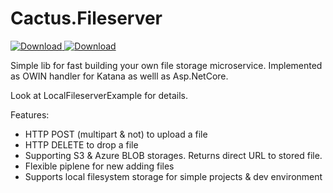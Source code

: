 # Cactus.Fileserver 
[ ![Download](https://travis-ci.com/CactusSoft/Cactus.Fileserver.svg?branch=develop) ](https://travis-ci.com/CactusSoft/Cactus.Fileserver)
[ ![Download](https://codecov.io/gh/CactusSoft/Cactus.Fileserver/graph/badge.svg) ](https://codecov.io/gh/CactusSoft/Cactus.Fileserver)

Simple lib for fast building your own file storage microservice. Implemented as OWIN handler for Katana as welll as Asp.NetCore.

Look at LocalFileserverExample for details.

Features:
- HTTP POST (multipart & not) to upload a file
- HTTP DELETE to drop a file
- Supporting S3 & Azure BLOB storages. Returns direct URL to stored file.
- Flexible piplene for new adding files
- Supports local filesystem storage for simple projects & dev environment 
